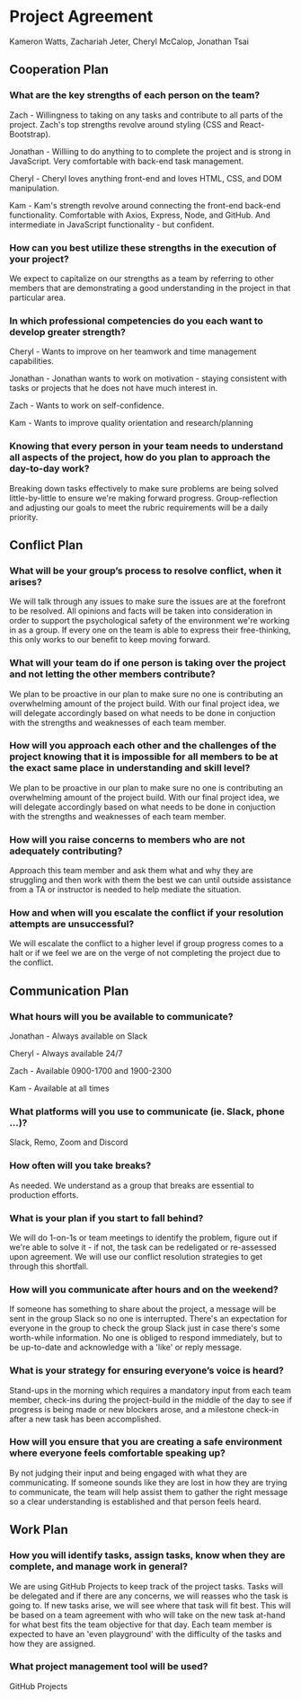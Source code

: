 # Project Agreement

Kameron Watts, Zachariah Jeter, Cheryl McCalop, Jonathan Tsai

## Cooperation Plan

### What are the key strengths of each person on the team?

Zach - Willingness to taking on any tasks and contribute to all parts of the project. Zach's top strengths revolve around styling (CSS and React-Bootstrap).

Jonathan - Williing to do anything to to complete the project and is strong in JavaScript. Very comfortable with back-end task management.

Cheryl - Cheryl loves anything front-end and loves HTML, CSS, and DOM manipulation.

Kam - Kam's strength revolve around connecting the front-end back-end functionality. Comfortable with Axios, Express, Node, and GitHub. And intermediate in JavaScript functionality - but confident.

### How can you best utilize these strengths in the execution of your project?

We expect to capitalize on our strengths as a team by referring to other members that are demonstrating a good understanding in the project in that particular area. 

### In which professional competencies do you each want to develop greater strength?

Cheryl - Wants to improve on her teamwork and time management capabilities. 

Jonathan - Jonathan wants to work on motivation - staying consistent with tasks or projects that he does not have much interest in.

Zach - Wants to work on self-confidence.

Kam - Wants to improve quality orientation and research/planning

### Knowing that every person in your team needs to understand all aspects of the project, how do you plan to approach the day-to-day work?

Breaking down tasks effectively to make sure problems are being solved little-by-little to ensure we're making forward progress. Group-reflection and adjusting our goals to meet the rubric requirements will be a daily priority. 

## Conflict Plan

### What will be your group’s process to resolve conflict, when it arises?

We will talk through any issues to make sure the issues are at the forefront to be resolved. All opinions and facts will be taken into consideration in order to support the psychological safety of the environment we're working in as a group. If every one on the team is able to express their free-thinking, this only works to our benefit to keep moving forward.

### What will your team do if one person is taking over the project and not letting the other members contribute?

We plan to be proactive in our plan to make sure no one is contributing an overwhelming amount of the project build. With our final project idea, we will delegate accordingly based on what needs to be done in conjuction with the strengths and weaknesses of each team member.

### How will you approach each other and the challenges of the project knowing that it is impossible for all members to be at the exact same place in understanding and skill level?

We plan to be proactive in our plan to make sure no one is contributing an overwhelming amount of the project build. With our final project idea, we will delegate accordingly based on what needs to be done in conjuction with the strengths and weaknesses of each team member.

### How will you raise concerns to members who are not adequately contributing?

Approach this team member and ask them what and why they are struggling and then work with them the best we can until outside assistance from a TA or instructor is needed to help mediate the situation.

### How and when will you escalate the conflict if your resolution attempts are unsuccessful?

We will escalate the conflict to a higher level if group progress comes to a halt or if we feel we are on the verge of not completing the project due to the conflict.

## Communication Plan

### What hours will you be available to communicate?

Jonathan - Always available on Slack

Cheryl - Always available 24/7

Zach -  Available 0900-1700 and 1900-2300

Kam - Available at all  times

### What platforms will you use to communicate (ie. Slack, phone …)?

Slack, Remo, Zoom and Discord

### How often will you take breaks?

As needed. We understand as a group that breaks are essential to production efforts.

### What is your plan if you start to fall behind?

We will do 1-on-1s or team meetings to identify the problem, figure out if we're able to solve it - if not, the task can be redeligated or re-assessed upon agreement. We will use our conflict resolution strategies to get through this shortfall.

### How will you communicate after hours and on the weekend?

If someone has something to share about the project, a message will be sent in the group Slack so no one is interrupted. There's an expectation for everyone in the group to check the group Slack just in case there's some worth-while information. No one is obliged to respond immediately, but to be up-to-date and acknowledge with a 'like' or reply message.

### What is your strategy for ensuring everyone’s voice is heard?

Stand-ups in the morning which requires a mandatory input from each team member, check-ins during the project-build in the middle of the day to see if progress is being made or new blockers arose, and a milestone check-in after a new task has been accomplished.

### How will you ensure that you are creating a safe environment where everyone feels comfortable speaking up?

By not judging their input and being engaged with what they are communicating. If someone sounds like they are lost in how they are trying to communicate, the team will help assist them to gather the right message so a clear understanding is established and that person feels heard.

## Work Plan

### How you will identify tasks, assign tasks, know when they are complete, and manage work in general?

We are using GitHub Projects to keep track of the project tasks. Tasks will be delegated and if there are any concerns, we will reasses who the task is going to. If new tasks arise, we will see where that task will fit best. This will be based on a team agreement with who will take on the new task at-hand for what best fits the team objective for that day. Each team member is expected to have an 'even playground' with the difficulty of the tasks and how they are assigned.

### What project management tool will be used?

GitHub Projects
